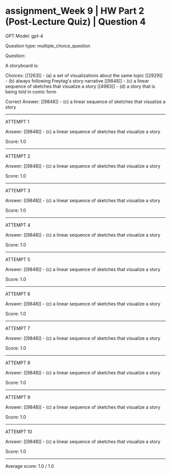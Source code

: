 # assignment_Week 9 | HW Part 2 (Post-Lecture Quiz) | Question 4

GPT Model: gpt-4

Question type: multiple_choice_question

Question:
<div><p>A storyboard is:</p></div>

Choices:
[[1263]] - (a) a set of visualizations about the same topic
[[2929]] - (b) always following Freytag's story narrative
[[9848]] - (c) a linear sequence of sketches that visualize a story
[[4983]] - (d) a story that is being told in comic form

Correct Answer:
[[9848]] - (c) a linear sequence of sketches that visualize a story

****************************************

ATTEMPT 1

Answer: 
[[9848]] - (c) a linear sequence of sketches that visualize a story

Score: 1.0

--------------------

ATTEMPT 2

Answer: 
[[9848]] - (c) a linear sequence of sketches that visualize a story

Score: 1.0

--------------------

ATTEMPT 3

Answer: 
[[9848]] - (c) a linear sequence of sketches that visualize a story

Score: 1.0

--------------------

ATTEMPT 4

Answer: 
[[9848]] - (c) a linear sequence of sketches that visualize a story

Score: 1.0

--------------------

ATTEMPT 5

Answer: 
[[9848]] - (c) a linear sequence of sketches that visualize a story

Score: 1.0

--------------------

ATTEMPT 6

Answer: 
[[9848]] - (c) a linear sequence of sketches that visualize a story

Score: 1.0

--------------------

ATTEMPT 7

Answer: 
[[9848]] - (c) a linear sequence of sketches that visualize a story

Score: 1.0

--------------------

ATTEMPT 8

Answer: 
[[9848]] - (c) a linear sequence of sketches that visualize a story

Score: 1.0

--------------------

ATTEMPT 9

Answer: 
[[9848]] - (c) a linear sequence of sketches that visualize a story

Score: 1.0

--------------------

ATTEMPT 10

Answer: 
[[9848]] - (c) a linear sequence of sketches that visualize a story

Score: 1.0

--------------------

Average score: 1.0 / 1.0
